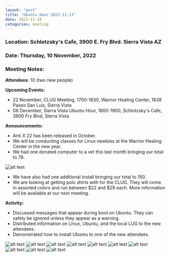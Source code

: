 ```yaml
---
layout: "post"
title: "Ubuntu Hour 2022-11-11"
date: 2022-11-10
categories: meeting
---
```


### Location: Schlotzsky's Cafe, 3900 E. Fry Blvd. Sierra Vista AZ

### Date: Thursday, 10 November, 2022

### Meeting Notes:

**Attendees:** 10 (two new people)

**Upcoming Events:**
 * 22 November, CLUG Meeting, 1700-1830, Warrior Healing Center, 1838 Paseo San Luis, Sierra Vista
 * 08 December, Sierra Vista Ubuntu Hour, 1800-1900, Schlotzsky's Cafe, 3900 Fry Blvd, Sierra Vista

**Announcements:**
 * Anti X 22 has been released in October.
 * We will be conducting classes for Linux newbies at the Warrior Healing Center in the new year.
 * We had one donated computer to a vet this last month bringing our total to 78.

![alt text](https://raw.githubusercontent.com/CochiseLinuxUsersGroup/CochiseLinuxUsersGroup.github.io/master/images2/rsz_chriscurasiandhiscomputer.jpg)

 * We have also had one additional install bringing our total to 150.
 * We are looking at getting polo shirts with for the CLUG.  They will come in assorted colors and run between $22 and $28 each.  More information will be available at our next meeting.

**Activity:**
 * Discussed messages that appear during boot on Ubuntu.  They can safely be ignored unless they appear as a warning.
 * Distributed information on Linux, Ubuntu, and the local LUG to the new attendees.
 * Demonstrated how to install Ubuntu to one of the new attendees.

![alt text](https://raw.githubusercontent.com/CochiseLinuxUsersGroup/CochiseLinuxUsersGroup.github.io/master/images2/rsz_sv_ubuntuhour_2022-11-10_1.jpg)
![alt text](https://raw.githubusercontent.com/CochiseLinuxUsersGroup/CochiseLinuxUsersGroup.github.io/master/images2/rsz_sv_ubuntuhour_2022-11-10_2.jpg)
![alt text](https://raw.githubusercontent.com/CochiseLinuxUsersGroup/CochiseLinuxUsersGroup.github.io/master/images2/rsz_sv_ubuntuhour_2022-11-10_3.jpg)
![alt text](https://raw.githubusercontent.com/CochiseLinuxUsersGroup/CochiseLinuxUsersGroup.github.io/master/images2/rsz_sv_ubuntuhour_2022-11-10_4.jpg)
![alt text](https://raw.githubusercontent.com/CochiseLinuxUsersGroup/CochiseLinuxUsersGroup.github.io/master/images2/rsz_sv_ubuntuhour_2022-11-10_5.jpg)
![alt text](https://raw.githubusercontent.com/CochiseLinuxUsersGroup/CochiseLinuxUsersGroup.github.io/master/images2/rsz_sv_ubuntuhour_2022-11-10_6.jpg)
![alt text](https://raw.githubusercontent.com/CochiseLinuxUsersGroup/CochiseLinuxUsersGroup.github.io/master/images2/rsz_sv_ubuntuhour_2022-11-10_7.jpg)
![alt text](https://raw.githubusercontent.com/CochiseLinuxUsersGroup/CochiseLinuxUsersGroup.github.io/master/images2/rsz_sv_ubuntuhour_2022-11-10_8.jpg)
![alt text](https://raw.githubusercontent.com/CochiseLinuxUsersGroup/CochiseLinuxUsersGroup.github.io/master/images2/rsz_sv_ubuntuhour_2022-11-10_9.jpg)
![alt text](https://raw.githubusercontent.com/CochiseLinuxUsersGroup/CochiseLinuxUsersGroup.github.io/master/images2/rsz_sv_ubuntuhour_2022-11-10_10.jpg)
